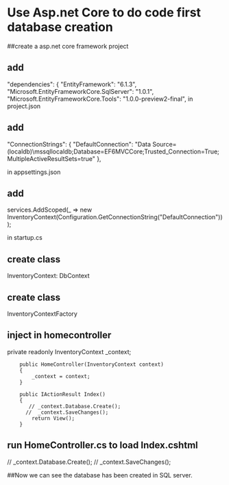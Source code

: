 # Use Asp.net Core to do code first database creation

##create a asp.net core framework project

## add 
"dependencies": {
    "EntityFramework": "6.1.3",
    "Microsoft.EntityFrameworkCore.SqlServer": "1.0.1",
    "Microsoft.EntityFrameworkCore.Tools": "1.0.0-preview2-final",
    in project.json
    
## add
 "ConnectionStrings": {
    "DefaultConnection": "Data Source=(localdb)\\mssqllocaldb;Database=EF6MVCCore;Trusted_Connection=True;MultipleActiveResultSets=true"
  },
  
  in appsettings.json
  
## add

 services.AddScoped<InventoryContext>(_ => new InventoryContext(Configuration.GetConnectionString("DefaultConnection")));

in startup.cs

## create class

InventoryContext: DbContext

## create class

InventoryContextFactory

## inject in homecontroller

  private readonly InventoryContext _context;

        public HomeController(InventoryContext context)
        {
            _context = context;
        }

        public IActionResult Index()
        {
           // _context.Database.Create();
          //  _context.SaveChanges();
            return View();
        }

## run HomeController.cs to load Index.cshtml
  // _context.Database.Create();
  //  _context.SaveChanges();

##Now we can see the database has been created in SQL server.
